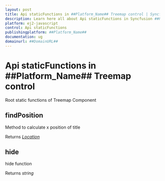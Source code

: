 ```yaml
---
layout: post
title: Api staticFunctions in ##Platform_Name## Treemap control | Syncfusion
description: Learn here all about Api staticFunctions in Syncfusion ##Platform_Name## Treemap control of Syncfusion Essential JS 2 and more.
platform: ej2-javascript
control: Api staticFunctions 
publishingplatform: ##Platform_Name##
documentation: ug
domainurl: ##DomainURL##
---
```


# Api staticFunctions in ##Platform_Name## Treemap control

Root static functions of Treemap Component

## findPosition

Method to calculate x position of title

Returns [*Location*](./api-location.html)

## hide

hide function

Returns *string*

